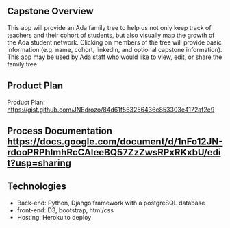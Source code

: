 ## Capstone Overview
This app will provide an Ada family tree to help us not only keep track of teachers and their cohort of students, but also visually map the growth of the Ada student network. Clicking on members of the tree will provide basic information (e.g. name, cohort, linkedIn, and optional capstone information). This app may be used by Ada staff who would like to view, edit, or share the family tree.

## Product Plan
Product Plan: https://gist.github.com/JNEdrozo/84d61f563256436c853303e4172af2e9

## Process Documentation https://docs.google.com/document/d/1nFo12JN-rdooPRPhlmhRcCAIeeBQ57ZzZwsRPxRKxbU/edit?usp=sharing

## Technologies
- Back-end: Python, Django framework with a postgreSQL database
- front-end: D3, bootstrap, html/css
- Hosting: Heroku to deploy
